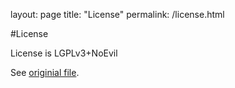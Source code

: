 layout: page
title: "License"
permalink: /license.html

#License

License is LGPLv3+NoEvil

See [originial file](https://github.com/LosManos/CompulsoryCow/blob/master/License.txt).